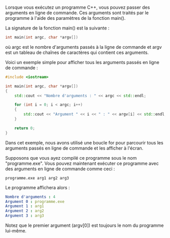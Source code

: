 Lorsque vous exécutez un programme C++, vous pouvez passer des arguments en ligne de commande. Ces arguments sont traités par le programme à l'aide des paramètres de la fonction main().

La signature de la fonction main() est la suivante :

```cpp
int main(int argc, char *argv[])
```
où argc est le nombre d'arguments passés à la ligne de commande et argv est un tableau de chaînes de caractères qui contient ces arguments.

Voici un exemple simple pour afficher tous les arguments passés en ligne de commande :


```cpp
#include <iostream>

int main(int argc, char *argv[])
{
    std::cout << "Nombre d'arguments : " << argc << std::endl;

    for (int i = 0; i < argc; i++)
    {
        std::cout << "Argument " << i << " : " << argv[i] << std::endl;
    }

    return 0;
}
```
Dans cet exemple, nous avons utilisé une boucle for pour parcourir tous les arguments passés en ligne de commande et les afficher à l'écran.

Supposons que vous ayez compilé ce programme sous le nom "programme.exe". Vous pouvez maintenant exécuter ce programme avec des arguments en ligne de commande comme ceci :

```
programme.exe arg1 arg2 arg3
```

Le programme affichera alors :
```yaml
Nombre d'arguments : 4
Argument 0 : programme.exe
Argument 1 : arg1
Argument 2 : arg2
Argument 3 : arg3
```
Notez que le premier argument (argv[0]) est toujours le nom du programme lui-même.